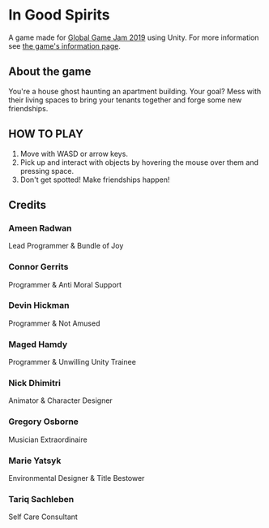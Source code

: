 # In Good Spirits

A game made for [Global Game Jam 2019](https://globalgamejam.org) using Unity. For more information see [the game's information page](https://globalgamejam.org/2019/games/good-spirits).

## About the game

You're a house ghost haunting an apartment building. Your goal? Mess with their living spaces to bring your tenants together and forge some new friendships.

## HOW TO PLAY

1. Move with WASD or arrow keys.
2. Pick up and interact with objects by hovering the mouse over them and pressing space.
3. Don't get spotted! Make friendships happen!

## Credits

### Ameen Radwan

Lead Programmer & Bundle of Joy

### Connor Gerrits

Programmer & Anti Moral Support

### Devin Hickman

Programmer & Not Amused

### Maged Hamdy

Programmer & Unwilling Unity Trainee

### Nick Dhimitri

Animator & Character Designer

### Gregory Osborne

Musician Extraordinaire

### Marie Yatsyk

Environmental Designer & Title Bestower

### Tariq Sachleben

Self Care Consultant

